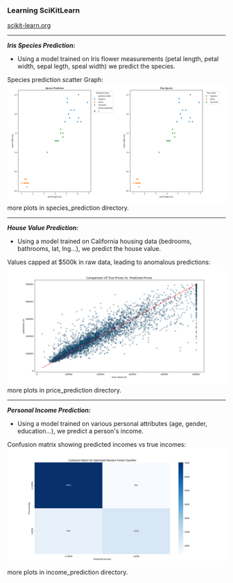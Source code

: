 ### Learning SciKitLearn

[scikit-learn.org](https://scikit-learn.org/)

---

**_Iris Species Prediction:_**

- Using a model trained on Iris flower measurements (petal length, petal width, sepal legth, speal width) we predict the
  species.

Species prediction scatter Graph:
![prediction.png](species_prediction%2Fprediction.png)
more plots in species_prediction directory.

---

**_House Value Prediction:_**

- Using a model trained on California housing data (bedrooms, bathrooms, lat, lng...), we predict the house value.

Values capped at $500k in raw data, leading to anomalous predictions:
![predictions_scatter](price_prediction/predictions_scatter.png)
more plots in price_prediction directory.

---

**_Personal Income Prediction:_**

- Using a model trained on various personal attributes (age, gender, education...), we predict a person's income.

Confusion matrix showing predicted incomes vs true incomes:
![income_matrix](income_prediction/income_matrix.png)
more plots in income_prediction directory.
